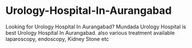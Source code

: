 # Urology-Hospital-In-Aurangabad
Looking for Urology Hospital In Aurangabad? Mundada Urology Hospital is best Urology Hospital In Aurangabad. also various treatment available laparoscopy, endoscopy, Kidney Stone etc
